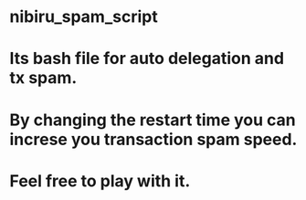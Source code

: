 # nibiru_spam_script

# Its bash file for auto delegation and tx spam.

# By changing the restart time you can increse you transaction spam speed.

# Feel free to play with it.
